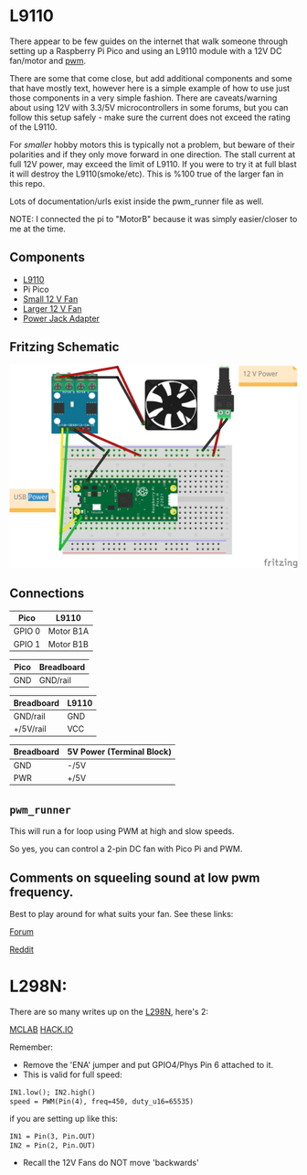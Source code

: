 # L9110 
There appear to be few guides on the internet that walk someone through setting up a Raspberry Pi Pico and using an L9110 module with a 12V DC fan/motor and [pwm](https://docs.micropython.org/en/latest/library/machine.PWM.html).

There are some that come close, but add additional components and some that have mostly text, however here is a simple example of how to use just those components in a very simple fashion.
There are caveats/warning about using 12V with 3.3/5V microcontrollers in some forums, but you can follow this setup safely - make sure the current does not exceed the rating of the L9110. 

For *smaller* hobby motors this is typically not a problem, but beware of their polarities and if they only move forward in one direction. The stall current at full 12V power, may exceed the limit of L9110. If you were to try it at full blast it will destroy the L9110(smoke/etc). This is %100 true of the larger fan in this repo.


Lots of documentation/urls exist inside the pwm_runner file as well.

NOTE: I connected the pi to "MotorB" because it was simply easier/closer to me at the time.

## Components
- [L9110](https://www.amazon.com/HiLetgo-H-bridge-Stepper-Controller-Arduino/dp/B00M0F243E)
- Pi Pico
- [Small 12 V Fan](https://www.aliexpress.us/item/3256802262312152.html)
- [Larger 12 V Fan](https://www.amazon.com/gp/product/B0BXDGWS4J/)
- [Power Jack Adapter](https://www.amazon.com/gp/product/B07C61434H/)


## Fritzing Schematic
![BreadBoard](images/L9110_bb.png)

## Connections
| Pico              | L9110| 
| --------          | --------- |
| GPIO 0            | Motor B1A |
| GPIO 1            | Motor B1B |

| Pico              | Breadboard|
| --------          | --------- |
| GND               | GND/rail  |

| Breadboard         | L9110|
| --------           | --------- |
| GND/rail           | GND      |
| +/5V/rail          | VCC      |

| Breadboard         | 5V Power (Terminal Block)|
| --------           | --------- |
| GND | -/5V |
| PWR | +/5V |

## ```pwm_runner```
This will run a for loop using PWM at high and slow speeds.  

So yes, you can control a 2-pin DC fan with Pico Pi and PWM.


## Comments on squeeling sound at low pwm frequency. 

Best to play around for what suits your fan.  See these links:

[Forum](https://picaxeforum.co.uk/threads/is-a-small-high-pitched-noise-normal-when-using-pwmout.9077/)

[Reddit](https://www.reddit.com/r/Motors/comments/ojn64m/12v_pwm_fan_makes_high_pitch_noise_when_hooked_up/)


# L298N:
There are so many writes up on the [L298N](https://www.amazon.com/gp/product/B0C5JCF5RS), here's 2:

[MCLAB](https://microcontrollerslab.com/dc-motor-l298n-driver-raspberry-pi-pico-tutorial/)
[HACK.IO](https://www.hackster.io/Ramji_Patel/raspberry-pi-pico-and-l298n-motor-driver-62bfa0)

Remember: 
- Remove the 'ENA' jumper and put GPIO4/Phys Pin 6 attached to it.
- This is valid for full speed:

```
IN1.low(); IN2.high() 
speed = PWM(Pin(4), freq=450, duty_u16=65535)
```
if you are setting up like this:
```
IN1 = Pin(3, Pin.OUT)
IN2 = Pin(2, Pin.OUT)
```

- Recall the 12V Fans do NOT move 'backwards'


